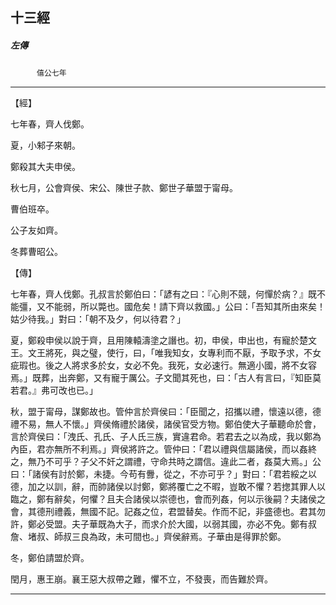 

## 十三經

##### 左傳
　　　`僖公七年`

* * *

【經】

七年春，齊人伐鄭。

夏，小邾子來朝。

鄭殺其大夫申侯。

秋七月，公會齊侯、宋公、陳世子款、鄭世子華盟于甯母。

曹伯班卒。

公子友如齊。

冬葬曹昭公。

【傳】

七年春，齊人伐鄭。孔叔言於鄭伯曰：「諺有之曰：『心則不競，何憚於病？』既不能彊，又不能弱，所以斃也。國危矣！請下齊以救國。」公曰：「吾知其所由來矣！姑少待我。」對曰：「朝不及夕，何以待君？」

夏，鄭殺申侯以說于齊，且用陳轅濤塗之譖也。初，申侯，申出也，有寵於楚文王。文王將死，與之璧，使行，曰，「唯我知女，女專利而不厭，予取予求，不女疵瑕也。後之人將求多於女，女必不免。我死，女必速行。無適小國，將不女容焉。」既葬，出奔鄭，又有寵于厲公。子文聞其死也，曰：「古人有言曰，『知臣莫若君。』弗可改也已。」

秋，盟于甯母，謀鄭故也。管仲言於齊侯曰：「臣聞之，招攜以禮，懷遠以德，德禮不易，無人不懷。」齊侯脩禮於諸侯，諸侯官受方物。鄭伯使大子華聽命於會，言於齊侯曰：「洩氏、孔氏、子人氏三族，實違君命。若君去之以為成，我以鄭為內臣，君亦無所不利焉。」齊侯將許之。管仲曰：「君以禮與信屬諸侯，而以姦終之，無乃不可乎？子父不奸之謂禮，守命共時之謂信。違此二者，姦莫大焉。」公曰：「諸侯有討於鄭，未捷。今苟有釁，從之，不亦可乎？」對曰：「君若綏之以德，加之以訓，辭，而帥諸侯以討鄭，鄭將覆亡之不暇，豈敢不懼？若揔其罪人以臨之，鄭有辭矣，何懼？且夫合諸侯以崇德也，會而列姦，何以示後嗣？夫諸侯之會，其德刑禮義，無國不記。記姦之位，君盟替矣。作而不記，非盛德也。君其勿許，鄭必受盟。夫子華既為大子，而求介於大國，以弱其國，亦必不免。鄭有叔詹、堵叔、師叔三良為政，未可間也。」齊侯辭焉。子華由是得罪於鄭。

冬，鄭伯請盟於齊。

閏月，惠王崩。襄王惡大叔帶之難，懼不立，不發喪，而告難於齊。

* * *


